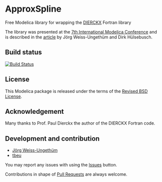 # ApproxSpline
Free Modelica library for wrapping the [DIERCKX](http://www.netlib.org/dierckx/index.html) Fortran library

The library was presented at the [7th International Modelica Conference](https://modelica.org/events/modelica2009/Proceedings/memorystick/pages/MODEL09_ContentListWeb_3.html#tudt1_07) and is described in the  [article](http://dx.doi.org/10.3384/ecp09430013) by Jörg Weiss-Ungethüm and Dirk Hülsebusch.

## Build status
[![Build Status](https://travis-ci.org/modelica-3rdparty/ApproxSpline.svg?branch=master)](https://travis-ci.org/modelica-3rdparty/ApproxSpline)

## License
This Modelica package is released under the terms of the [Revised BSD License](LICENSE).

## Acknowledgement
Many thanks to Prof. Paul Dierckx the author of the DIERCKX Fortran code.

## Development and contribution
* [Jörg Weiss-Ungethüm](https://github.com/joergu)
* [tbeu](https://github.com/tbeu)

You may report any issues with using the [Issues](../../issues) button.

Contributions in shape of [Pull Requests](../../pulls) are always welcome.
